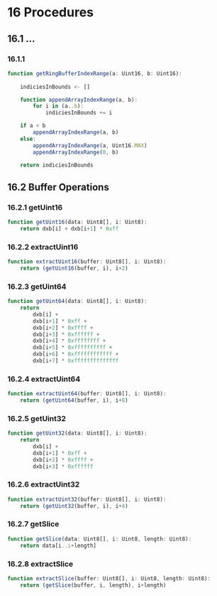 # 16 Procedures

## 16.1 ...


### 16.1.1 

```typescript
function getRingBufferIndexRange(a: Uint16, b: Uint16):
	
	indiciesInBounds <- []

	function appendArrayIndexRange(a, b):
		for i in (a..b):
			indiciesInBounds += i

	if a < b
		appendArrayIndexRange(a, b)
	else:
		appendArrayIndexRange(a, Uint16.MAX)
		appendArrayIndexRange(0, b)

	return indiciesInBounds
```

## 16.2 Buffer Operations

### 16.2.1 getUint16
```typescript
function getUint16(data: Uint8[], i: Uint8):
	return dxb[i] + dxb[i+1] * 0xff
```

### 16.2.2 extractUint16
```typescript
function extractUint16(buffer: Uint8[], i: Uint8):
	return (getUint16(buffer, i), i+2)
```
### 16.2.3 getUint64
```typescript
function getUint64(data: Uint8[], i: Uint8):
	return 
		dxb[i] + 
		dxb[i+1] * 0xff +
		dxb[i+2] * 0xffff +
		dxb[i+3] * 0xffffff +
		dxb[i+4] * 0xffffffff +
		dxb[i+5] * 0xffffffffff +
		dxb[i+6] * 0xffffffffffff +
		dxb[i+7] * 0xffffffffffffff
```

### 16.2.4 extractUint64
```typescript
function extractUint64(buffer: Uint8[], i: Uint8):
	return (getUint64(buffer, i), i+8)
```
### 16.2.5 getUint32
```typescript
function getUint32(data: Uint8[], i: Uint8):
	return 
		dxb[i] + 
		dxb[i+1] * 0xff +
		dxb[i+2] * 0xffff +
		dxb[i+3] * 0xffffff
```
### 16.2.6 extractUint32
```typescript
function extractUint32(buffer: Uint8[], i: Uint8):
	return (getUint32(buffer, i), i+4)
```

### 16.2.7 getSlice
```typescript
function getSlice(data: Uint8[], i: Uint8, length: Uint8):
	return data[i..i+length]
```

### 16.2.8 extractSlice
```typescript
function extractSlice(buffer: Uint8[], i: Uint8, length: Uint8):
	return (getSlice(buffer, i, length), i+length)
```